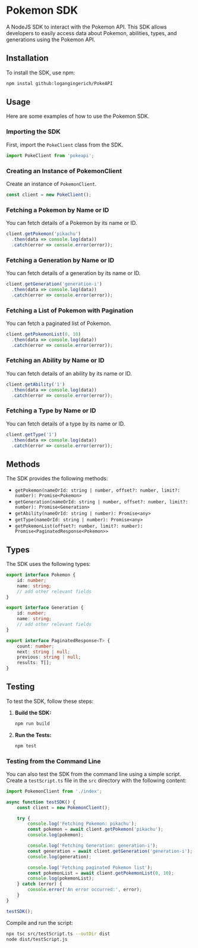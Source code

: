 # Pokemon SDK

A NodeJS SDK to interact with the Pokemon API. This SDK allows developers to easily access data about Pokemon, abilities, types, and generations using the Pokemon API.

## Installation

To install the SDK, use npm:

```bash
npm instal github:logangingerich/PokeAPI
```

## Usage

Here are some examples of how to use the Pokemon SDK.

### Importing the SDK

First, import the `PokeClient` class from the SDK.

```typescript
import PokeClient from 'pokeapi';
```

### Creating an Instance of PokemonClient

Create an instance of `PokemonClient`.

```typescript
const client = new PokeClient();
```

### Fetching a Pokemon by Name or ID

You can fetch details of a Pokemon by its name or ID.

```typescript
client.getPokemon('pikachu')
  .then(data => console.log(data))
  .catch(error => console.error(error));
```

### Fetching a Generation by Name or ID

You can fetch details of a generation by its name or ID.

```typescript
client.getGeneration('generation-i')
  .then(data => console.log(data))
  .catch(error => console.error(error));
```

### Fetching a List of Pokemon with Pagination

You can fetch a paginated list of Pokemon.

```typescript
client.getPokemonList(0, 10)
  .then(data => console.log(data))
  .catch(error => console.error(error));
```

### Fetching an Ability by Name or ID

You can fetch details of an ability by its name or ID.

```typescript
client.getAbility('1')
  .then(data => console.log(data))
  .catch(error => console.error(error));
```

### Fetching a Type by Name or ID

You can fetch details of a type by its name or ID.

```typescript
client.getType('1')
  .then(data => console.log(data))
  .catch(error => console.error(error));
```

## Methods

The SDK provides the following methods:

- `getPokemon(nameOrId: string | number, offset?: number, limit?: number): Promise<Pokemon>`
- `getGeneration(nameOrId: string | number, offset?: number, limit?: number): Promise<Generation>`
- `getAbility(nameOrId: string | number): Promise<any>`
- `getType(nameOrId: string | number): Promise<any>`
- `getPokemonList(offset?: number, limit?: number): Promise<PaginatedResponse<Pokemon>>`

## Types

The SDK uses the following types:

```typescript
export interface Pokemon {
    id: number;
    name: string;
    // add other relevant fields
}

export interface Generation {
    id: number;
    name: string;
    // add other relevant fields
}

export interface PaginatedResponse<T> {
    count: number;
    next: string | null;
    previous: string | null;
    results: T[];
}
```

## Testing

To test the SDK, follow these steps:

1. **Build the SDK:**

   ```bash
   npm run build
   ```

2. **Run the Tests:**

   ```bash
   npm test
   ```

### Testing from the Command Line

You can also test the SDK from the command line using a simple script. Create a `testScript.ts` file in the `src` directory with the following content:

```typescript
import PokemonClient from './index';

async function testSDK() {
    const client = new PokemonClient();

    try {
        console.log('Fetching Pokemon: pikachu');
        const pokemon = await client.getPokemon('pikachu');
        console.log(pokemon);

        console.log('Fetching Generation: generation-i');
        const generation = await client.getGeneration('generation-i');
        console.log(generation);

        console.log('Fetching paginated Pokemon list');
        const pokemonList = await client.getPokemonList(0, 10);
        console.log(pokemonList);
    } catch (error) {
        console.error('An error occurred:', error);
    }
}

testSDK();
```

Compile and run the script:

```bash
npx tsc src/testScript.ts --outDir dist
node dist/testScript.js
```

